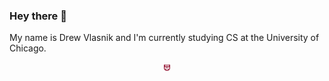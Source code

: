 ### Hey there 👋
My name is Drew Vlasnik and I'm currently studying
CS at the University of Chicago.
<center>
    <img src="/assets/maroon-shield.png" alt="Logo" style="height: 10px; width:10px;"/>
</center>

<!--
**drewvlaz/drewvlaz** is a ✨ _special_ ✨ repository because its `README.md` (this file) appears on your GitHub profile.

Here are some ideas to get you started:

- 🔭 I’m currently working on ...
- 🌱 I’m currently learning ...
- 👯 I’m looking to collaborate on ...
- 🤔 I’m looking for help with ...
- 💬 Ask me about ...
- 📫 How to reach me: ...
- 😄 Pronouns: ...
- ⚡ Fun fact: ...
-->
